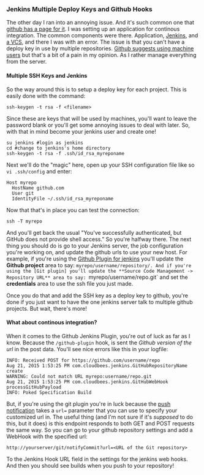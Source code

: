 ### Jenkins Multiple Deploy Keys and Github Hooks

The other day I ran into an annoying issue. And it's such common one that 
[github has a page for it]. I was setting up an application for continous 
integration. The common components were there. Application, [Jenkins],
and [a VCS], and there I was with an error. The issue is that you can't 
have a deploy key in use by multiple repositories. [Github suggests using machine users] 
but that's a bit of a pain in my opinion. As I rather manage everything 
from the server. 

#### Multiple SSH Keys and Jenkins

So the way around this is to setup a deploy key for each project. This 
is easily done with the command:

    ssh-keygen -t rsa -f <filename>

Since these are keys that will be used by machines, you'll want to leave 
the password  blank or you'll get some annoying issues to deal with later.
So, with that in mind become your jenkins user and create one!

    su jenkins #login as jenkins
    cd #change to jenkins's home directory
    ssh-keygen -t rsa -f .ssh/id_rsa_myreponame    

Next we'll do the "magic" here, open up your SSH configuration file like so
`vi .ssh/config` and enter:

    Host myrepo
      HostName github.com
      User git
      IdentityFile ~/.ssh/id_rsa_myreponame

Now that that's in place you can test the connection:

    ssh -T myrepo

And you'll get back the usual "You've successfully authenticated, but GitHub 
does not provide shell access." So you're halfway there. The next thing you 
should do is go to your Jenkins server, the job configuration you're working 
on, and update the github urls to use your new host. For example, if you're 
using the [Github Plugin for jenkins] you'll update the **Github project** area to
say: `myrepo/username/repository/. And if you're using the [Git plugin] you'll
update the **Source Code Management -> Repository URL** area to say: `myrepo/username/repo.git`
and set the **credentials** area to use the ssh file you just made. 

Once you do that and add the SSH key as a deploy key to github, you're done if you
just want to have the one jenkins server talk to multiple github projects. But wait,
there's more!

#### What about continous integration?

When it comes to the Github Jenkins Plugin, you're out of luck as far as I know. 
Because the `/github-plugin` hook, is sent the _Github version of the url_ in the
post data. You'll see nice errors like this in your logfile:

	INFO: Received POST for https://github.com/username/repo
	Aug 21, 2015 1:53:25 PM com.cloudbees.jenkins.GitHubRepositoryName create
	WARNING: Could not match URL myrepo:username/repo.git
	Aug 21, 2015 1:53:25 PM com.cloudbees.jenkins.GitHubWebHook processGitHubPayload
	INFO: Poked Specification Build

But, if you're using the git plugin you're in luck because the [push notification] 
takes a `url=` parameter that you can use to specify your customized url in. The 
useful thing (and I'm not sure if it's _supposed_ to do this, but it does) is this
endpoint responds to both GET and POST requests the same way. So you can go to your 
github repository settings and add a WebHook with the specified url:

	http://yourserver/git/notifyCommit?url=<URL of the Git repository>

To the Jenkins Hook URL field in the settings for the jenkins web hooks. And then you
should see builds when you push to your repository! 

[github has a page for it]:https://help.github.com/articles/error-key-already-in-use/
[Jenkins]:https://jenkins-ci.org/
[a VCS]:https://git-scm.com/
[Github suggests using machine users]:https://developer.github.com/guides/managing-deploy-keys/#machine-users
[Github Plugin for jenkins]:https://wiki.jenkins-ci.org/display/JENKINS/GitHub+Plugin
[Git plugin]:https://wiki.jenkins-ci.org/display/JENKINS/Git+Plugin
[push notification]:https://wiki.jenkins-ci.org/display/JENKINS/Git+Plugin#GitPlugin-Pushnotificationfromrepository

